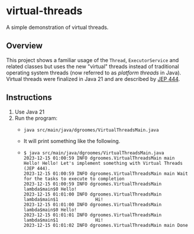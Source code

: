 # virtual-threads

A simple demonstration of virtual threads.


## Overview

This project shows a familiar usage of the `Thread`, `ExecutorService` and related classes but uses the new "virtual"
threads instead of traditional operating system threads (now referred to as *platform threads* in Java). Virtual threads
were finalized in Java 21 and are described by [JEP 444](https://openjdk.org/jeps/444).


## Instructions

1. Use Java 21
2. Run the program:
   * ```shell
     java src/main/java/dgroomes/VirtualThreadsMain.java
     ```
   * It will print something like the following.
   * ```text
     $ java src/main/java/dgroomes/VirtualThreadsMain.java
     2023-12-15 01:00:59 INFO dgroomes.VirtualThreadsMain main Hello! Hello! Let's implement something with Virtual Threads (JEP 444).
     2023-12-15 01:00:59 INFO dgroomes.VirtualThreadsMain main Wait for the tasks to execute to completion
     2023-12-15 01:00:59 INFO dgroomes.VirtualThreadsMain lambda$main$0 Hello!
     2023-12-15 01:01:00 INFO dgroomes.VirtualThreadsMain lambda$main$1              Hi!
     2023-12-15 01:01:00 INFO dgroomes.VirtualThreadsMain lambda$main$0 Hello!
     2023-12-15 01:01:01 INFO dgroomes.VirtualThreadsMain lambda$main$1              Hi!
     2023-12-15 01:01:02 INFO dgroomes.VirtualThreadsMain main Done
     ```
